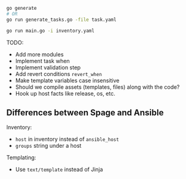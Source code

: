 ```bash
go generate
# OR
go run generate_tasks.go -file task.yaml

go run main.go -i inventory.yaml
```

TODO:

- Add more modules
- Implement task when
- Implement validation step
- Add revert conditions `revert_when`
- Make template variables case insensitive
- Should we compile assets (templates, files) along with the code?
- Hook up host facts like release, os, etc.

## Differences between Spage and Ansible

Inventory:

- `host` in inventory instead of `ansible_host`
- `groups` string under a host

Templating:

- Use `text/template` instead of Jinja
